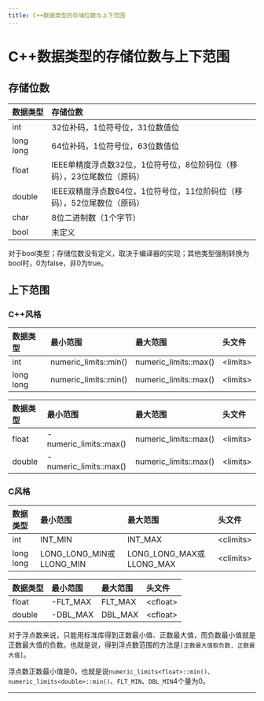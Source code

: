 ```yaml
---
title: C++数据类型的存储位数与上下范围
---
```


# C++数据类型的存储位数与上下范围

<script type="text/javascript" src="/include/head.js"></script>

## 存储位数

| 数据类型 | 存储位数 |
| :---- | :---- |
| int | 32位补码，1位符号位，31位数值位 |
| long long | 64位补码，1位符号位，63位数值位 |
| float | IEEE单精度浮点数32位，1位符号位，8位阶码位（移码），23位尾数位（原码） |
| double | IEEE双精度浮点数64位，1位符号位，11位阶码位（移码），52位尾数位（原码） |
| char | 8位二进制数（1个字节） |
| bool | 未定义 |

对于bool类型；存储位数没有定义，取决于编译器的实现；其他类型强制转换为bool时，0为false，非0为true。

## 上下范围

### C++风格

| 数据类型 | 最小范围 | 最大范围 | 头文件 |
| :---- | :---- | :---- | :---- |
|int|numeric_limits<int>::min()|numeric_limits<int>::max()|\<limits\>|
|long long|numeric_limits<long long>::min()|numeric_limits<long long>::max()|\<limits\>|

| 数据类型 | 最小范围 | 最大范围 | 头文件 |
| :---- | :---- | :---- | :---- |
|float|-numeric_limits<float>::max()|numeric_limits<float>::max()|\<limits\>|
|double|-numeric_limits<double>::max()|numeric_limits<double>::max()|\<limits\>|

### C风格

| 数据类型 | 最小范围 | 最大范围 | 头文件 |
| :---- | :---- | :---- | :---- |
|int|INT_MIN|INT_MAX|\<climits\>|
|long long|LONG_LONG_MIN或LLONG_MIN|LONG_LONG_MAX或LLONG_MAX|\<climits\>|

| 数据类型 | 最小范围 | 最大范围 | 头文件 |
| :---- | :---- | :---- | :---- |
|float|-FLT_MAX|FLT_MAX|\<cfloat\>|
|double|-DBL_MAX|DBL_MAX|\<cfloat\>|

对于浮点数来说，只能用标准库得到正数最小值、正数最大值，而负数最小值就是正数最大值的负数。也就是说，得到浮点数范围的方法是`[正数最大值取负数, 正数最大值]`。

浮点数正数最小值是0，也就是说`numeric_limits<float>::min()`、`numeric_limits<double>::min()`、`FLT_MIN`、`DBL_MIN`4个量为0。

---

<script type="text/javascript" src="/include/tail.js"></script>
